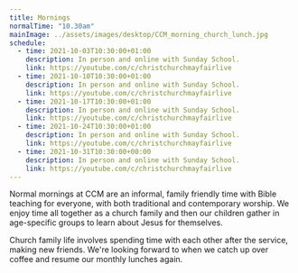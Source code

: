 ```yaml
---
title: Mornings
normalTime: "10.30am"
mainImage: ../assets/images/desktop/CCM_morning_church_lunch.jpg
schedule:
  - time: 2021-10-03T10:30:00+01:00
    description: In person and online with Sunday School.
    link: https://youtube.com/c/christchurchmayfairlive
  - time: 2021-10-10T10:30:00+01:00
    description: In person and online with Sunday School.
    link: https://youtube.com/c/christchurchmayfairlive
  - time: 2021-10-17T10:30:00+01:00
    description: In person and online with Sunday School.
    link: https://youtube.com/c/christchurchmayfairlive
  - time: 2021-10-24T10:30:00+01:00
    description: In person and online with Sunday School.
    link: https://youtube.com/c/christchurchmayfairlive
  - time: 2021-10-31T10:30:00+00:00
    description: In person and online with Sunday School.
    link: https://youtube.com/c/christchurchmayfairlive
---
```

Normal mornings at CCM are an informal, family friendly time with Bible teaching for everyone, with both traditional and contemporary worship. We enjoy time all together as a church family and then our children gather in age-specific groups to learn about Jesus for themselves.

Church family life involves spending time with each other after the service, making new friends. We're looking forward to when we catch up over coffee and resume our monthly lunches again.
